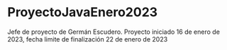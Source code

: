 # ProyectoJavaEnero2023
Jefe de proyecto de Germán Escudero. Proyecto iniciado 16 de enero de 2023, fecha limite de  finalización 22 de enero de 2023
